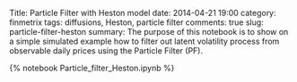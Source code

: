 Title: Particle Filter with Heston model
date: 2014-04-21 19:00
category: finmetrix
tags: diffusions, Heston, particle filter
comments: true
slug: particle-filter-heston
summary: The purpose of this notebook is to show on a simple simulated example how to filter out latent volatility process from observable daily prices using the Particle Filter (PF).

{% notebook Particle_filter_Heston.ipynb %}